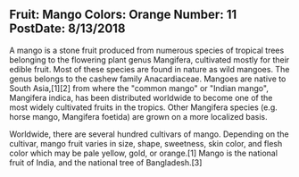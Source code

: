 Fruit: Mango
Colors: Orange
Number: 11
PostDate: 8/13/2018
---
A mango is a stone fruit produced from numerous species of tropical trees belonging to the flowering plant genus Mangifera, cultivated mostly for their edible fruit. Most of these species are found in nature as wild mangoes. The genus belongs to the cashew family Anacardiaceae. Mangoes are native to South Asia,[1][2] from where the "common mango" or "Indian mango", Mangifera indica, has been distributed worldwide to become one of the most widely cultivated fruits in the tropics. Other Mangifera species (e.g. horse mango, Mangifera foetida) are grown on a more localized basis.

Worldwide, there are several hundred cultivars of mango. Depending on the cultivar, mango fruit varies in size, shape, sweetness, skin color, and flesh color which may be pale yellow, gold, or orange.[1] Mango is the national fruit of India, and the national tree of Bangladesh.[3]